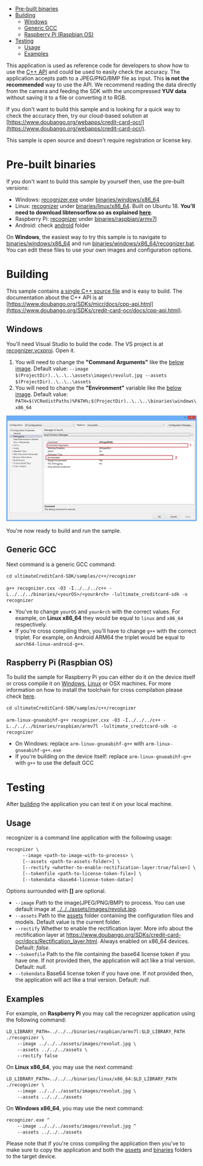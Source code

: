 - [Pre-built binaries](#prebuilt)
- [Building](#building)
  - [Windows](#building-windows)
  - [Generic GCC](#building-generic-gcc)
  - [Raspberry Pi (Raspbian OS)](#building-rpi)
- [Testing](#testing)
  - [Usage](#testing-usage)
  - [Examples](#testing-examples)


This application is used as reference code for developers to show how to use the [C++ API](https://www.doubango.org/SDKs/credit-card-ocr/docs/cpp-api.html) and could
be used to easily check the accuracy. The application accepts path to a JPEG/PNG/BMP file as input. This **is not the recommended** way to use the API. We recommend reading the data directly from the camera and feeding the SDK with the uncompressed **YUV data** without saving it to a file or converting it to RGB.

If you don't want to build this sample and is looking for a quick way to check the accuracy then, try
our cloud-based solution at [https://www.doubango.org/webapps/credit-card-ocr/](https://www.doubango.org/webapps/credit-card-ocr/).

This sample is open source and doesn't require registration or license key.

<a name="prebuilt"></a>
# Pre-built binaries #

If you don't want to build this sample by yourself then, use the pre-built versions:
 - Windows: [recognizer.exe](../../../binaries/windows/x86_64/recognizer.exe) under [binaries/windows/x86_64](../../../binaries/windows/x86_64)
 - Linux: [recognizer](../../../binaries/linux/x86_64/recognizer) under [binaries/linux/x86_64](../../../binaries/linux/x86_64). Built on Ubuntu 18. **You'll need to download libtensorflow.so as explained [here](../README.md#gpu-acceleration-tensorflow-linux)**.
 - Raspberry Pi: [recognizer](../../../binaries/raspbian/armv7l/recognizer) under [binaries/raspbian/armv7l](../../../binaries/raspbian/armv7l)
 - Android: check [android](../../android) folder
 
On **Windows**, the easiest way to try this sample is to navigate to [binaries/windows/x86_64](../../../binaries/windows/x86_64/) and run [binaries/windows/x86_64/recognizer.bat](../../../binaries/windows/x86_64/recognizer.bat). You can edit these files to use your own images and configuration options.

<a name="building"></a>
# Building #

This sample contains [a single C++ source file](recognizer.cxx) and is easy to build. The documentation about the C++ API is at [https://www.doubango.org/SDKs/micr/docs/cpp-api.html](https://www.doubango.org/SDKs/credit-card-ocr/docs/cpp-api.html).

<a name="building-windows"></a>
## Windows ##
You'll need Visual Studio to build the code. The VS project is at [recognizer.vcxproj](recognizer.vcxproj). Open it.
 1. You will need to change the **"Command Arguments"** like the [below image](../../../VC++_config.jpg). Default value: `--image $(ProjectDir)..\..\..\assets\images\revolut.jpg --assets $(ProjectDir)..\..\..\assets`
 2. You will need to change the **"Environment"** variable like the [below image](../../../VC++_config.jpg). Default value: `PATH=$(VCRedistPaths)%PATH%;$(ProjectDir)..\..\..\binaries\windows\x86_64`
 
![VC++ config](../../../VCpp_config.jpg)
 
You're now ready to build and run the sample.


<a name="building-generic-gcc"></a>
## Generic GCC ##
Next command is a generic GCC command:
```
cd ultimateCreditCard-SDK/samples/c++/recognizer

g++ recognizer.cxx -O3 -I../../../c++ -L../../../binaries/<yourOS>/<yourArch> -lultimate_creditcard-sdk -o recognizer
```
- You've to change `yourOS` and  `yourArch` with the correct values. For example, on **Linux x86_64** they would be equal to `linux` and `x86_64` respectively.
- If you're cross compiling then, you'll have to change `g++` with the correct triplet. For example, on Android ARM64 the triplet would be equal to `aarch64-linux-android-g++`.

<a name="building-rpi"></a>
## Raspberry Pi (Raspbian OS) ##

To build the sample for Raspberry Pi you can either do it on the device itself or cross compile it on [Windows](../README.md#cross-compilation-rpi-install-windows), [Linux](../README.md#cross-compilation-rpi-install-ubuntu) or OSX machines. 
For more information on how to install the toolchain for cross compilation please check [here](../README.md#cross-compilation-rpi).

```
cd ultimateCreditCard-SDK/samples/c++/recognizer

arm-linux-gnueabihf-g++ recognizer.cxx -O3 -I../../../c++ -L../../../binaries/raspbian/armv7l -lultimate_creditcard-sdk -o recognizer
```
- On Windows: replace `arm-linux-gnueabihf-g++` with `arm-linux-gnueabihf-g++.exe`
- If you're building on the device itself: replace `arm-linux-gnueabihf-g++` with `g++` to use the default GCC

<a name="testing"></a>
# Testing #
After [building](#building) the application you can test it on your local machine.

<a name="testing-usage"></a>
## Usage ##

recognizer is a command line application with the following usage:
```
recognizer \
      --image <path-to-image-with-to-process> \
      [--assets <path-to-assets-folder>] \
      [--rectify <whether-to-enable-rectification-layer:true/false>] \
      [--tokenfile <path-to-license-token-file>] \
      [--tokendata <base64-license-token-data>]
```
Options surrounded with **[]** are optional.
- `--image` Path to the image(JPEG/PNG/BMP) to process. You can use default image at [../../../assets/images/revolut.jpg](../../../assets/images/revolut.jpg).
- `--assets` Path to the [assets](../../../assets) folder containing the configuration files and models. Default value is the current folder.
- `--rectify` Whether to enable the rectification layer. More info about the rectification layer at https://www.doubango.org/SDKs/credit-card-ocr/docs/Rectification_layer.html. Always enabled on x86_64 devices. Default: *false*.
- `--tokenfile` Path to the file containing the base64 license token if you have one. If not provided then, the application will act like a trial version. Default: *null*.
- `--tokendata` Base64 license token if you have one. If not provided then, the application will act like a trial version. Default: *null*.

<a name="testing-examples"></a>
## Examples ##

For example, on **Raspberry Pi** you may call the recognizer application using the following command:
```
LD_LIBRARY_PATH=../../../binaries/raspbian/armv7l:$LD_LIBRARY_PATH ./recognizer \
    --image ../../../assets/images/revolut.jpg \
    --assets ../../../assets \
    --rectify false
```
On **Linux x86_64**, you may use the next command:
```
LD_LIBRARY_PATH=../../../binaries/linux/x86_64:$LD_LIBRARY_PATH ./recognizer \
    --image ../../../assets/images/revolut.jpg \
    --assets ../../../assets
```
On **Windows x86_64**, you may use the next command:
```
recognizer.exe ^
    --image ../../../assets/images/revolut.jpg ^
    --assets ../../../assets
```

Please note that if you're cross compiling the application then you've to make sure to copy the application and both the [assets](../../../assets) and [binaries](../../../binaries) folders to the target device.



